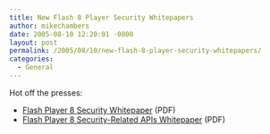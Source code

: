 ```yaml
---
title: New Flash 8 Player Security Whitepapers
author: mikechambers
date: 2005-08-10 12:20:01 -0800
layout: post
permalink: /2005/08/10/new-flash-8-player-security-whitepapers/
categories:
  - General
---
```



Hot off the presses:

*   [Flash Player 8 Security Whitepaper][1] (PDF)
*   [Flash Player 8 Security-Related APIs Whitepaper][2] (PDF)

 [1]: http://www.macromedia.com/devnet/flashplayer/articles/flash_player_8_security.pdf
 [2]: http://www.macromedia.com/devnet/flashplayer/articles/fp8_security-related_apis.pdf